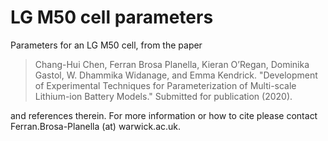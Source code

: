 # LG M50 cell parameters

Parameters for an LG M50 cell, from the paper

> Chang-Hui Chen, Ferran Brosa Planella, Kieran O’Regan, Dominika Gastol, W. Dhammika Widanage, and Emma Kendrick. "Development of Experimental Techniques for Parameterization of Multi-scale Lithium-ion Battery Models." Submitted for publication (2020).

and references therein. For more information or how to cite please contact Ferran.Brosa-Planella (at) warwick.ac.uk.
